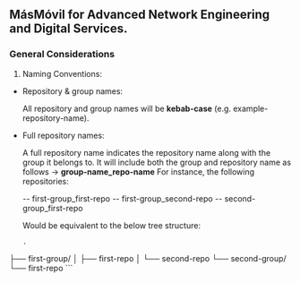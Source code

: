 ## MásMóvil for Advanced Network Engineering and Digital Services.

### General Considerations

1. Naming Conventions:

  - Repository & group names:
  
    All repository and group names will be **kebab-case** (e.g. example-repository-name).
    
  - Full repository names:
  
    A full repository name indicates the repository name along with the group it belongs to.
    It will include both the group and repository name as follows -> **group-name_repo-name**
    For instance, the following repositories:
    
    -- first-group_first-repo
    -- first-group_second-repo
    -- second-group_first-repo
    
    Would be equivalent to the below tree structure:
    
    ```
    .
├── first-group/
│   ├── first-repo
│   └── second-repo
└── second-group/
    └── first-repo
    ```

<!--

**Here are some ideas to get you started:**

🙋‍♀️ A short introduction - what is your organization all about?
🌈 Contribution guidelines - how can the community get involved?
👩‍💻 Useful resources - where can the community find your docs? Is there anything else the community should know?
🍿 Fun facts - what does your team eat for breakfast?
🧙 Remember, you can do mighty things with the power of [Markdown](https://docs.github.com/github/writing-on-github/getting-started-with-writing-and-formatting-on-github/basic-writing-and-formatting-syntax)
-->
